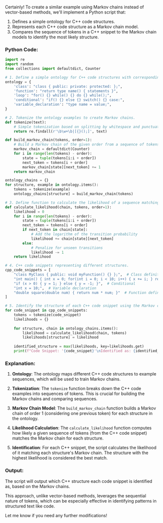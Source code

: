 Certainly! To create a similar example using Markov chains instead of vector-based methods, we'll implement a Python script that:

1. Defines a simple ontology for C++ code structures.
2. Represents each C++ code structure as a Markov chain model.
3. Compares the sequence of tokens in a C++ snippet to the Markov chain models to identify the most likely structure.

### Python Code:

```python
import re
import random
from collections import defaultdict, Counter

# 1. Define a simple ontology for C++ code structures with corresponding example sequences.
ontology = {
    'class': "class { public: private: protected: };",
    'function': "return type name() { statements }",
    'loop': "for() {} while() {} do {} while();",
    'conditional': "if() {} else {} switch() {} case:",
    'variable_declaration': "type name = value;",
}

# 2. Tokenize the ontology examples to create Markov chains.
def tokenize(text):
    # Simple tokenization based on splitting by whitespace and punctuation.
    return re.findall(r'\b\w+\b|[{}();]', text)

def build_markov_chain(tokens, order=1):
    # Build a Markov chain of the given order from a sequence of tokens.
    markov_chain = defaultdict(Counter)
    for i in range(len(tokens) - order):
        state = tuple(tokens[i:i + order])
        next_token = tokens[i + order]
        markov_chain[state][next_token] += 1
    return markov_chain

ontology_chains = {}
for structure, example in ontology.items():
    tokens = tokenize(example)
    ontology_chains[structure] = build_markov_chain(tokens)

# 3. Define function to calculate the likelihood of a sequence matching a Markov chain.
def calculate_likelihood(chain, tokens, order=1):
    likelihood = 0
    for i in range(len(tokens) - order):
        state = tuple(tokens[i:i + order])
        next_token = tokens[i + order]
        if next_token in chain[state]:
            # Add the logarithm of the transition probability
            likelihood += chain[state][next_token]
        else:
            # Penalize for unseen transitions
            likelihood -= 1
    return likelihood

# 4. C++ code snippets representing different structures.
cpp_code_snippets = [
    "class MyClass { public: void myFunction() {} };",  # Class definition
    "int main() { int x = 0; for(int i = 0; i < 10; i++) { x += i; } return x; }",  # Loop in main function
    "if (x > 0) { y = 1; } else { y = -1; }",  # Conditional
    "int x = 10;",  # Variable declaration
    "double square(double num) { return num * num; }"  # Function definition
]

# 5. Identify the structure of each C++ code snippet using the Markov chains.
for code_snippet in cpp_code_snippets:
    tokens = tokenize(code_snippet)
    likelihoods = {}
    
    for structure, chain in ontology_chains.items():
        likelihood = calculate_likelihood(chain, tokens)
        likelihoods[structure] = likelihood
    
    identified_structure = max(likelihoods, key=likelihoods.get)
    print(f"Code Snippet: '{code_snippet}'\nIdentified as: {identified_structure}\n")

```

### Explanation:

1. **Ontology**: The ontology maps different C++ code structures to example sequences, which will be used to train Markov chains.

2. **Tokenization**: The `tokenize` function breaks down the C++ code examples into sequences of tokens. This is crucial for building the Markov chains and comparing sequences.

3. **Markov Chain Model**: The `build_markov_chain` function builds a Markov chain of order 1 (considering one previous token) for each structure in the ontology.

4. **Likelihood Calculation**: The `calculate_likelihood` function computes how likely a given sequence of tokens (from the C++ code snippet) matches the Markov chain for each structure.

5. **Identification**: For each C++ snippet, the script calculates the likelihood of it matching each structure's Markov chain. The structure with the highest likelihood is considered the best match.

### Output:
The script will output which C++ structure each code snippet is identified as, based on the Markov chains.

This approach, unlike vector-based methods, leverages the sequential nature of tokens, which can be especially effective in identifying patterns in structured text like code.

Let me know if you need any further modifications!
